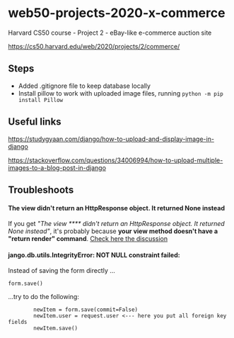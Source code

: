 # web50-projects-2020-x-commerce
Harvard CS50 course - Project 2 - eBay-like e-commerce auction site

https://cs50.harvard.edu/web/2020/projects/2/commerce/

## Steps

* Added .gitignore file to keep database locally
* Install pillow to work with uploaded image files, running ``` python -m pip install Pillow ```

## Useful links

https://studygyaan.com/django/how-to-upload-and-display-image-in-django

https://stackoverflow.com/questions/34006994/how-to-upload-multiple-images-to-a-blog-post-in-django



 ## Troubleshoots

 #### The view didn't return an HttpResponse object. It returned None instead

 If you get _"The view \*\*\*\* didn't return an HttpResponse object. It returned None instead"_, it's probably because **your view method doesn't have a "return render" command**. [Check here the discussion](https://stackoverflow.com/questions/26258905/the-view-didnt-return-an-httpresponse-object-it-returned-none-instead) 
 
 #### jango.db.utils.IntegrityError: NOT NULL constraint failed:

 Instead of saving the form directly ...
 ```
 form.save()
 ```
 ...try to do the following:
```
        newItem = form.save(commit=False)
        newItem.user = request.user <--- here you put all foreign key fields
        newItem.save()
```